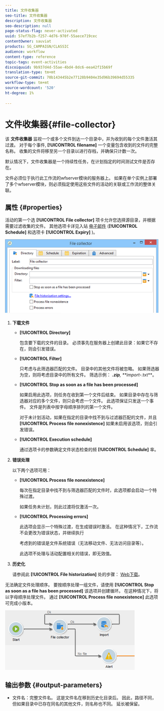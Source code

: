 ```yaml
---
title: 文件收集器
seo-title: 文件收集器
description: 文件收集器
seo-description: null
page-status-flag: never-activated
uuid: 57ef7b2b-f257-4d76-970f-55aece719cec
contentOwner: sauviat
products: SG_CAMPAIGN/CLASSIC
audience: workflow
content-type: reference
topic-tags: event-activities
discoiquuid: 9b937d4d-55ae-4bd4-8dc6-eea42f15b69f
translation-type: tm+mt
source-git-commit: 70b143445b2e77128b9404e35d96b39694d55335
workflow-type: tm+mt
source-wordcount: '520'
ht-degree: 1%

---
```



# 文件收集器{#file-collector}

该 **文件收集器** 监视一个或多个文件到达一个目录中，并为收到的每个文件激活其过渡。 对于每个事件, **[!UICONTROL filename]** 一个变量包含收到的文件的完整名称。 收集的文件将移至另一个目录以进行存档，并确保只计数一次。

默认情况下，文件收集器是一个持续性任务，在计划指定的时间测试文件是否存在。

文件必须位于执行此工作流的wfserver模块的服务器上。 如果在单个实例上部署了多个wfserver模块，则必须指定使用这些文件的活动的关联或工作流的整体关联。

## 属性 {#properties}

活动的第一个选 **[!UICONTROL File collector]** 项卡允许您选择源目录，并根据需要过滤收集的文件。 其他选项卡详见入站 [电子邮件](../../workflow/using/inbound-emails.md) (**[!UICONTROL Schedule]** 和选项卡 **[!UICONTROL Expiry]** )。

![](assets/file_collect_edit.png)

1. **下载文件**

   * **[!UICONTROL Directory]**

      包含要下载的文件的目录。 必须事先在服务器上创建此目录：如果它不存在，则会引发错误。

   * **[!UICONTROL Filter]**

      只考虑与此筛选器匹配的文件。 目录中的其他文件将被忽略。 如果筛选器为空，则将考虑目录中的所有文件。 筛选示例： ***.zip**, **import-*.txt**。

   * **[!UICONTROL Stop as soon as a file has been processed]**

      如果启用此选项，则任务在收到第一个文件后结束。 如果目录中存在与筛选器对应的多个文件，则只会考虑一个文件。 此选项保证只发送一个事件。 文件是列表中按字母顺序排列的第一个文件。

      对于未计划活动，如果在指定的目录中找不到与过滤器匹配的文件，并且 **[!UICONTROL Process file nonexistence]** 如果未启用该选项，则会引发错误。

   * **[!UICONTROL Execution schedule]**

      通过选项卡的参数确定文件状态检查的频 **[!UICONTROL Schedule]** 率。

1. **错误处理**

   以下两个选项可用：

   * **[!UICONTROL Process file nonexistence]**

      每次在指定目录中找不到与筛选器匹配的文件时，此选项都会启动一个特殊过渡。

      如果任务未计划，则此过渡将仅激活一次。

   * **[!UICONTROL Processing errors]**

      此选项会显示一个特殊过渡，在生成错误时激活。 在这种情况下，工作流不会更改为错误状态，并继续执行

      考虑到的错误是文件系统错误（无法移动文件、无法访问目录等）。

      此选项不处理与活动配置相关的错误，即无效值。

1. **历史化**

   请参阅此 **[!UICONTROL File historization]** 处的步骤： [Web下载](../../workflow/using/web-download.md)。

无法确定文件处理顺序。 要按顺序处理一组文件，请使用 **[!UICONTROL Stop as soon as a file has been processed]** 该选项并创建循环。 在这种情况下，将以字母顺序处理文件。 通过 **[!UICONTROL Process file nonexistence]** 此选项可完成小版本。

![](assets/file_collect_loop.png)

## 输出参数 {#output-parameters}

* 文件名：完整文件名。 这是文件名在移到历史化目录后。 因此，路径不同，但如果目录中已存在同名的其他文件，则名称也不同。 延长被保留。
